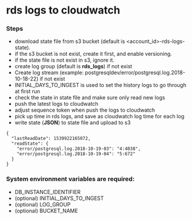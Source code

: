 # rds logs to cloudwatch

### Steps

* download state file from s3 bucket (default is <account_id>-rds-logs-state).
* if the s3 bucket is not exist, create it first, and enable versioning.
* if the state file is not exist in s3, ignore it.
* create log group (default is **rds_logs**) if not exist
* Create log stream (example: postgresqldev/error/postgresql.log.2018-10-18-22) if not exist
* INITIAL_DAYS_TO_INGEST is used to set the history logs to go through at first run
* check the state in state file and make sure only read new logs
* push the latest logs to cloudwatch
* adjust sequence token when push the logs to cloudwatch
* pick up time in rds logs, and save as cloudwatch log time for each log
* write state (**JSON**) to state file and upload to s3

```
{
  "lastReadDate": 1539922165072,
  "readState": {
    "error/postgresql.log.2018-10-19-03": "4:4038",
    "error/postgresql.log.2018-10-19-04": "5:672"
  }
}
```

### System environment variables are required:

* DB_INSTANCE_IDENTIFIER
* (optional) INITIAL_DAYS_TO_INGEST
* (optional) LOG_GROUP
* (optional) BUCKET_NAME
